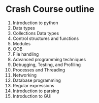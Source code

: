 # Crash Course outline

1. Introduction to python
2. Data types
3. Collections Data types
4. Control structures and functions
5. Modules
6. OOB
7. File handling
8. Advanced programming techniques
9. Debugging, Testing, and Profiling
10. Processes and Threading
11. Networking
12. Database programming
13. Regular expressions
14. Introduction to parsing
15. Introduction to GUI

